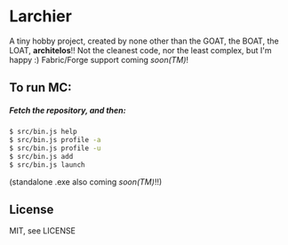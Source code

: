 # Larchier
A tiny hobby project, created by none other than the GOAT, the BOAT, the LOAT, **architelos**!!
Not the cleanest code, nor the least complex, but I'm happy :)
Fabric/Forge support coming *soon(TM)*!

## To run MC:
##### Fetch the repository, and then:
```bash
$ src/bin.js help
$ src/bin.js profile -a
$ src/bin.js profile -u
$ src/bin.js add
$ src/bin.js launch
```
(standalone .exe also coming *soon(TM)*!!)

## License
MIT, see LICENSE
